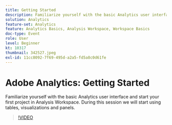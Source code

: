 ```yaml
---
title: Getting Started
description: Familiarize yourself with the basic Analytics user interface and start your first project in Analysis Workspace.
solution: Analytics
feature-set: Analytics
feature: Analytics Basics, Analysis Workspace, Workspace Basics
doc-type: Event
role: User
level: Beginner
kt: 10317
thumbnail: 342527.jpeg
exl-id: 11cc8092-7f69-495d-a2a5-fd5a8c0d61fe
---
```

# Adobe Analytics: Getting Started

Familiarize yourself with the basic Analytics user interface and start your first project in Analysis Workspace. During this session we will start using tables, visualizations and panels.

>[!VIDEO](https://video.tv.adobe.com/v/342527/?quality=12&learn=on)
